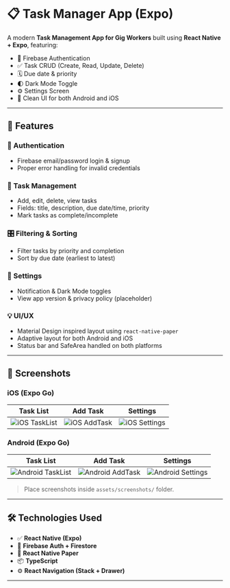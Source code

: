 # 📋 Task Manager App (Expo)

A modern **Task Management App for Gig Workers** built using **React Native + Expo**, featuring:

- 🔐 Firebase Authentication
- ✅ Task CRUD (Create, Read, Update, Delete)
- 🗓️ Due date & priority
- 🌓 Dark Mode Toggle
- ⚙️ Settings Screen
- 🎨 Clean UI for both Android and iOS

---

## 🚀 Features

### 🔐 Authentication
- Firebase email/password login & signup
- Proper error handling for invalid credentials

### 📝 Task Management
- Add, edit, delete, view tasks
- Fields: title, description, due date/time, priority
- Mark tasks as complete/incomplete

### 🎛 Filtering & Sorting
- Filter tasks by priority and completion
- Sort by due date (earliest to latest)

### 🌙 Settings
- Notification & Dark Mode toggles
- View app version & privacy policy (placeholder)

### 💡 UI/UX
- Material Design inspired layout using `react-native-paper`
- Adaptive layout for both Android and iOS
- Status bar and SafeArea handled on both platforms

---

## 📸 Screenshots

### iOS (Expo Go)

| Task List | Add Task | Settings |
|-----------|----------|----------|
| ![iOS TaskList](assets/screenshots/ios-tasklist.png) | ![iOS AddTask](assets/screenshots/ios-addtask.png) | ![iOS Settings](assets/screenshots/ios-settings.png) |

### Android (Expo Go)

| Task List | Add Task | Settings |
|-----------|----------|----------|
| ![Android TaskList](assets/screenshots/android-tasklist.png) | ![Android AddTask](assets/screenshots/android-addtask.png) | ![Android Settings](assets/screenshots/android-settings.png) |

> Place screenshots inside `assets/screenshots/` folder.

---

## 🛠 Technologies Used

- ✅ **React Native (Expo)**
- 🔐 **Firebase Auth + Firestore**
- 🎨 **React Native Paper**
- 📦 **TypeScript**
- ⚙️ **React Navigation (Stack + Drawer)**

---
